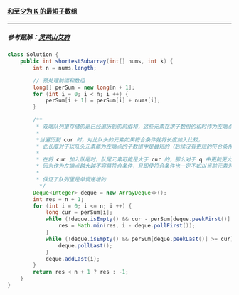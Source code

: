 #### <a href="https://leetcode.cn/problems/shortest-subarray-with-sum-at-least-k/">和至少为 K 的最短子数组</a>

-------------

##### 参考题解：[灵茶山艾府](https://leetcode.cn/problems/shortest-subarray-with-sum-at-least-k/solution/liang-zhang-tu-miao-dong-dan-diao-dui-li-9fvh/)

```java
class Solution {
    public int shortestSubarray(int[] nums, int k) {
        int n = nums.length;

        // 预处理前缀和数组
        long[] perSum = new long[n + 1];
        for (int i = 0; i < n; i ++) {
            perSum[i + 1] = perSum[i] + nums[i];
        }

        /**
         * 双端队列里存储的是已经遍历到的前缀和，这些元素在求子数组的和时作为左端点
         *
         *当遍历到 cur 时，对比队头的元素如果符合条件就将长度加入比较，
         * 此长度对于以队头元素能为左端点的子数组中是最短的（后续没有更短的符合条件的子数组了），因此弹出队头
         *
         * 在将 cur 加入队尾时，队尾元素可能是大于 cur 的，那么对于 q 中更前更大的元素是没有意义的，
         * 因为作为左端点越大越不容易符合条件，且即使符合条件也一定不如以当前元素为左端点的子数组的长度短（如果更大的元素符合条件，那么 cur 也一定符合条件）
         *
         * 保证了队列里是单调递增的
          */
        Deque<Integer> deque = new ArrayDeque<>();
        int res = n + 1;
        for (int i = 0; i <= n; i ++) {
            long cur = perSum[i];
            while (!deque.isEmpty() && cur - perSum[deque.peekFirst()] >= k) {
                res = Math.min(res, i - deque.pollFirst());
            }
            while (!deque.isEmpty() && perSum[deque.peekLast()] >= cur) {
                deque.pollLast();
            }
            deque.addLast(i);
        }
        return res < n + 1 ? res : -1;
    }
}
```

